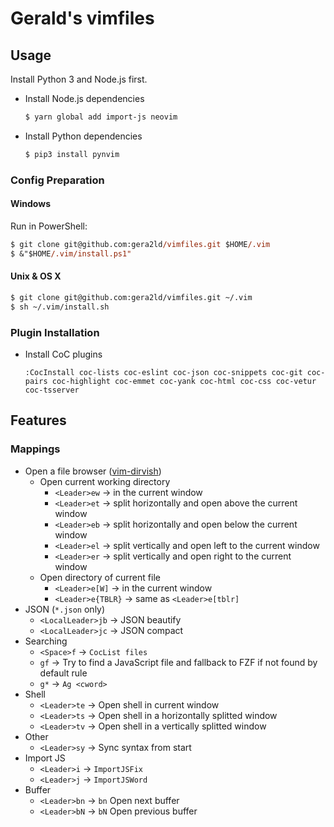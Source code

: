 # Gerald's vimfiles

## Usage

Install Python 3 and Node.js first.

- Install Node.js dependencies

  ```sh
  $ yarn global add import-js neovim
  ```

- Install Python dependencies

  ```sh
  $ pip3 install pynvim
  ```

### Config Preparation

#### Windows

Run in PowerShell:

```ps
$ git clone git@github.com:gera2ld/vimfiles.git $HOME/.vim
$ &"$HOME/.vim/install.ps1"
```

#### Unix & OS X

```sh
$ git clone git@github.com:gera2ld/vimfiles.git ~/.vim
$ sh ~/.vim/install.sh
```

### Plugin Installation

- Install CoC plugins

  ```viml
  :CocInstall coc-lists coc-eslint coc-json coc-snippets coc-git coc-pairs coc-highlight coc-emmet coc-yank coc-html coc-css coc-vetur coc-tsserver
  ```

## Features

### Mappings

- Open a file browser ([vim-dirvish](https://github.com/justinmk/vim-dirvish))
  - Open current working directory
    - `<Leader>ew` -> in the current window
    - `<Leader>et` -> split horizontally and open above the current window
    - `<Leader>eb` -> split horizontally and open below the current window
    - `<Leader>el` -> split vertically and open left to the current window
    - `<Leader>er` -> split vertically and open right to the current window
  - Open directory of current file
    - `<Leader>e[W]` -> in the current window
    - `<Leader>e{TBLR}` -> same as `<Leader>e[tblr]`
- JSON (`*.json` only)
  - `<LocalLeader>jb` -> JSON beautify
  - `<LocalLeader>jc` -> JSON compact
- Searching
  - `<Space>f` -> `CocList files`
  - `gf` -> Try to find a JavaScript file and fallback to FZF if not found by default rule
  - `g*` -> `Ag <cword>`
- Shell
  - `<Leader>te` -> Open shell in current window
  - `<Leader>ts` -> Open shell in a horizontally splitted window
  - `<Leader>tv` -> Open shell in a vertically splitted window
- Other
  - `<Leader>sy` -> Sync syntax from start
- Import JS
  - `<Leader>i` -> `ImportJSFix`
  - `<Leader>j` -> `ImportJSWord`
- Buffer
  - `<Leader>bn` -> `bn` Open next buffer
  - `<Leader>bN` -> `bN` Open previous buffer
